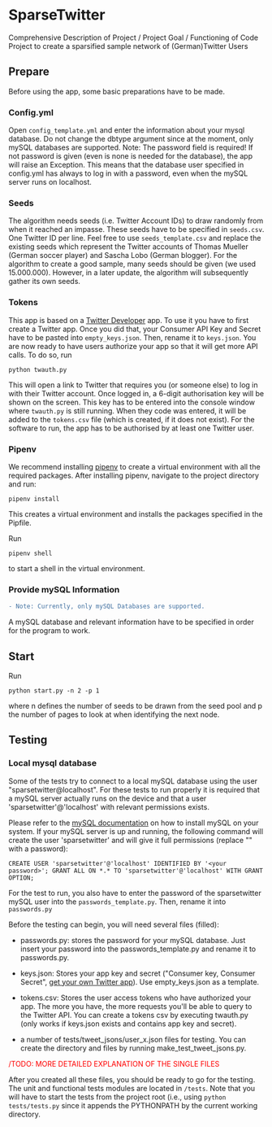 # SparseTwitter

Comprehensive Description of Project / Project Goal / Functioning of Code
Project to create a sparsified sample network of (German)Twitter Users


## Prepare
Before using the app, some basic preparations have to be made.

### Config.yml
Open `config_template.yml` and enter the information about your mysql database. Do not change the dbtype argument since at the moment, only mySQL databases are supported.
Note: The password field is required! If not password is given (even is none is needed for the database), the app will raise an Exception. This means that the database user specified in config.yml has always to log in with a password, even when the mySQL server runs on localhost.

### Seeds
The algorithm needs seeds (i.e. Twitter Account IDs) to draw randomly from when it reached an impasse. These seeds have to be specified in `seeds.csv`. One Twitter ID per line. Feel free to use `seeds_template.csv` and replace the existing seeds which represent the Twitter accounts of Thomas Mueller (German soccer player) and Sascha Lobo (German blogger). For the algorithm to create a good sample, many seeds should be given (we used 15.000.000). However, in a later update, the algorithm will subsequently gather its own seeds.

### Tokens
This app is based on a [Twitter Developer](https://developer.twitter.com/) app. To use it you have to first create a Twitter app.
Once you did that, your Consumer API Key and Secret have to be pasted into `empty_keys.json`. Then, rename it to `keys.json`.
You are now ready to have users authorize your app so that it will get more API calls. To do so, run
```
python twauth.py
```
This will open a link to Twitter that requires you (or someone else) to log in with their Twitter account. Once logged in, a 6-digit authorisation key will be shown on the screen. This key has to be entered into the console window where `twauth.py` is still running. When they code was entered, it will be added to the `tokens.csv` file (which is created, if it does not exist). For the software to run, the app has to be authorised by at least one Twitter user.

### Pipenv
We recommend installing [pipenv](https://pipenv.readthedocs.io/en/latest/) to create a virtual environment with all the required packages.
After installing pipenv, navigate to the project directory and run:

```
pipenv install
```
This creates a virtual environment and installs the packages specified in the Pipfile.

Run
```
pipenv shell
```
to start a shell in the virtual environment.

### Provide mySQL Information
```diff
- Note: Currently, only mySQL Databases are supported.
```
A mySQL database and relevant information have to be specified in order for the program to work.


## Start
Run
```
python start.py -n 2 -p 1
```
where n defines the number of seeds to be drawn from the seed pool and p the number of pages to look at when identifying the next node.
## Testing

### Local mysql database
Some of the tests try to connect to a local mySQL database using the user "sparsetwitter@localhost". For these tests to run properly it is required that a mySQL server actually runs on the device and that a user 'sparsetwitter'@'localhost' with relevant permissions exists.

Please refer to the [mySQL documentation](https://dev.mysql.com/doc/mysql-installation-excerpt/5.5/en/installing.html) on how to install mySQL on your system. If your mySQL server is up and running, the following command will create the user 'sparsetwitter' and will give it full permissions (replace "<your password>" with a password):

```
CREATE USER 'sparsetwitter'@'localhost' IDENTIFIED BY '<your password>'; GRANT ALL ON *.* TO 'sparsetwitter'@'localhost' WITH GRANT OPTION;
```

For the test to run, you also have to enter the password of the sparsetwitter mySQL user into the `passwords_template.py`. Then, rename it into `passwords.py`


Before the testing can begin, you will need several files (filled):

-   passwords.py: stores the password for your mySQL database. Just insert your password into the passwords_template.py and rename it to passwords.py.

-   keys.json: Stores your app key and secret ("Consumer key, Consumer Secret", [get your own Twitter app](https://developer.twitter.com/)). Use empty_keys.json as a template.

-   tokens.csv: Stores the user access tokens who have authorized your app. The more you have, the more requests you'll be able to query to the Twitter API. You can create a tokens csv by executing twauth.py (only works if keys.json exists and contains app key and secret).

-   a number of tests/tweet_jsons/user_x.json files for testing. You can create the directory and files by running make_test_tweet_jsons.py.

<span style="color:red">/TODO: MORE DETAILED EXPLANATION OF THE SINGLE FILES</span>

After you created all these files, you should be ready to go for the testing. The unit and functional tests modules are located in `/tests`. Note that you will have to start the tests from the project root (i.e., using `python tests/tests.py` since it appends the PYTHONPATH by the current working directory.
